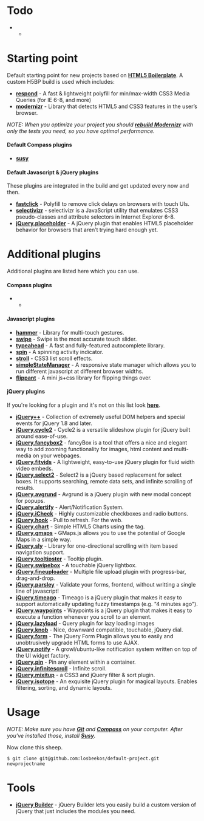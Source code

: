 # Todo

* -

# Starting point
Default starting point for new projects based on **[HTML5 Boilerplate](http://html5boilerplate.com)**.
A custom H5BP build is used which includes:

* **[respond](https://github.com/scottjehl/Respond)** - A fast & lightweight polyfill for min/max-width CSS3 Media Queries (for IE 6-8, and more)
* **[modernizr](http://modernizr.com/)** - Library that detects HTML5 and CSS3 features in the user’s browser.

_NOTE: When you optimize your project you should **[rebuild Modernizr](http://modernizr.com/download)** with only the tests you need, so you have optimal performance._

#### Default Compass plugins
* **[susy](http://susy.oddbird.net)**

#### Default Javascript & jQuery plugins
These plugins are integrated in the build and get updated every now and then.

* **[fastclick](https://github.com/ftlabs/fastclick)** - Polyfill to remove click delays on browsers with touch UIs.
* **[selectivizr](https://github.com/keithclark/selectivizr)** - selectivizr is a JavaScript utility that emulates CSS3 pseudo-classes and attribute selectors in Internet Explorer 6-8.
* **[jQuery.placeholder](https://github.com/mathiasbynens/jquery-placeholder)** - A jQuery plugin that enables HTML5 placeholder behavior for browsers that aren’t trying hard enough yet.

# Additional plugins
Additional plugins are listed here which you can use.

#### Compass plugins
* -

#### Javascript plugins

* **[hammer](http://eightmedia.github.io/hammer.js)** - Library for multi-touch gestures.
* **[swipe](https://github.com/bradbirdsall/Swipe)** - Swipe is the most accurate touch slider.
* **[typeahead](https://github.com/twitter/typeahead.js)** - A fast and fully-featured autocomplete library.
* **[spin](https://github.com/fgnass/spin.js)** - A spinning activity indicator.
* **[stroll](https://github.com/hakimel/stroll.js)** - CSS3 list scroll effects.
* **[simpleStateManager](https://github.com/jonathan-fielding/SimpleStateManager)** - A responsive state manager which allows you to run different javascript at different browser widths.
* **[flippant](http://labs.mintchaos.com/flippant.js)** - A mini js+css library for flipping things over.

#### jQuery plugins
If you're looking for a plugin and it's not on this list look **[here](http://www.unheap.com)**.

* **[jQuery++](http://jquerypp.com)** - Collection of extremely useful DOM helpers and special events for jQuery 1.8 and later.
* **[jQuery.cycle2](https://github.com/malsup/cycle2)** - Cycle2 is a versatile slideshow plugin for jQuery built around ease-of-use.
* **[jQuery.fancybox2](https://github.com/fancyapps/fancyBox)** - fancyBox is a tool that offers a nice and elegant way to add zooming functionality for images, html content and multi-media on your webpages.
* **[jQuery.fitvids](https://github.com/davatron5000/FitVids.js)** - A lightweight, easy-to-use jQuery plugin for fluid width video embeds.
* **[jQuery.select2](https://github.com/ivaynberg/select2)** - Select2 is a jQuery based replacement for select boxes. It supports searching, remote data sets, and infinite scrolling of results.
* **[jQuery.avgrund](https://github.com/voronianski/jquery.avgrund.js)** - Avgrund is a jQuery plugin with new modal concept for popups.
* **[jQuery.alertify](https://github.com/fabien-d/alertify.js)** - Alert/Notification System.
* **[jQuery.iCheck](https://github.com/damirfoy/iCheck/)** - Highly customizable checkboxes and radio buttons.
* **[jQuery.hook](https://github.com/jordansinger/Hook.js)** - Pull to refresh. For the web.
* **[jQuery.chart](https://github.com/nnnick/Chart.js)** - Simple HTML5 Charts using the <canvas> tag.
* **[jQuery.gmaps](https://github.com/hpneo/gmaps)** - GMaps.js allows you to use the potential of Google Maps in a simple way.
* **[jQuery.sly](https://github.com/Darsain/sly)** - Library for one-directional scrolling with item based navigation support.
* **[jQuery.tooltipster](https://github.com/iamceege/tooltipster)** - Tooltip plugin.
* **[jQuery.swipebox](https://github.com/brutaldesign/swipebox)** - A touchable jQuery lightbox.
* **[jQuery.fineuploader](https://github.com/Widen/fine-uploader)** - Multiple file upload plugin with progress-bar, drag-and-drop.
* **[jQuery.parsley](https://github.com/guillaumepotier/Parsley.js)** - Validate your forms, frontend, without writting a single line of javascript!
* **[jQuery.timeago](https://github.com/rmm5t/jquery-timeago)** - Timeago is a jQuery plugin that makes it easy to support automatically updating fuzzy timestamps (e.g. "4 minutes ago").
* **[jQuery.waypoints](https://github.com/imakewebthings/jquery-waypoints)** - Waypoints is a jQuery plugin that makes it easy to execute a function whenever you scroll to an element.
* **[jQuery.lazyload](https://github.com/tuupola/jquery_lazyload)** - Query plugin for lazy loading images
* **[jQuery.knob](https://github.com/aterrien/jQuery-Knob)** - Nice, downward compatible, touchable, jQuery dial.
* **[jQuery.form](https://github.com/malsup/form)** - The jQuery Form Plugin allows you to easily and unobtrusively upgrade HTML forms to use AJAX.
* **[jQuery.notify](https://github.com/ehynds/jquery-notify)** - A growl/ubuntu-like notification system written on top of the UI widget factory.
* **[jQuery.pin](https://github.com/webpop/jquery.pin)** - Pin any element within a container.
* **[jQuery.infinitescroll](https://github.com/paulirish/infinite-scroll)** - Infinite scroll.
* **[jQuery.mixitup](https://github.com/barrel/mixitup)** - a CSS3 and jQuery filter & sort plugin.
* **[jQuery.isotope](https://github.com/desandro/isotope)** - An exquisite jQuery plugin for magical layouts. Enables filtering, sorting, and dynamic layouts.

# Usage
_NOTE: Make sure you have **[Git](http://help.github.com/articles/set-up-git)** and **[Compass](http://compass-style.org/install)** on your computer.
After you've installed those, install **[Susy](http://susy.oddbird.net)**._

Now clone this sheep.

	$ git clone git@github.com:losbeekos/default-project.git newprojectname

# Tools

* **[jQuery Builder](http://projects.jga.me/jquery-builder)** - jQuery Builder lets you easily build a custom version of jQuery that just includes the modules you need.